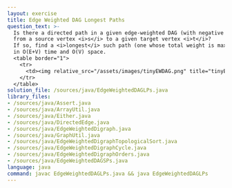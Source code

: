 ```yaml
---
layout: exercise
title: Edge Weighted DAG Longest Paths
question_text: >-
  Is there a directed path in a given edge-weighted DAG (with negative edges allowed)
  from a source vertex <i>s</i> to a given target vertex <i>t</i>?
  If so, find a <i>longest</i> such path (one whose total weight is maximal)
  in O(E+V) time and O(V) space.
  <table border="1">
    <tr>
      <td><img relative_src="/assets/images/tinyEWDAG.png" title="tinyEWDAG"></td>
    </tr>
  </table>
solution_file: /sources/java/EdgeWeightedDAGLPs.java
library_files:
- /sources/java/Assert.java
- /sources/java/ArrayUtil.java
- /sources/java/Either.java
- /sources/java/DirectedEdge.java
- /sources/java/EdgeWeightedDigraph.java
- /sources/java/GraphUtil.java
- /sources/java/EdgeWeightedDigraphTopologicalSort.java
- /sources/java/EdgeWeightedDigraphCycle.java
- /sources/java/EdgeWeightedDigraphOrders.java
- /sources/java/EdgeWeightedDAGSPs.java
language: java
command: javac EdgeWeightedDAGLPs.java && java EdgeWeightedDAGLPs
---
```

